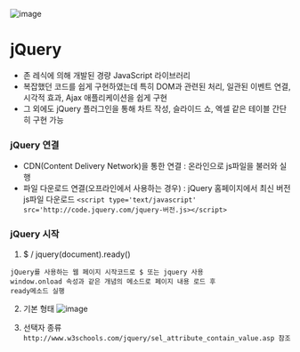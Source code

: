 ![image](https://upload.wikimedia.org/wikipedia/commons/thumb/f/fd/JQuery-Logo.svg/300px-JQuery-Logo.svg.png)
# jQuery 
  - 존 레식에 의해 개발된 경량 JavaScript 라이브러리
  - 복잡했던 코드를 쉽게 구현하였는데 특히 DOM과 관련된 처리, 일관된 이벤트 연결, 시각적 효과, Ajax 애플리케이션을 쉽게 구현
  - 그 외에도 jQuery 플러그인을 통해 차트 작성, 슬라이드 쇼, 엑셀 같은 테이블 간단히 구현 가능

### jQuery 연결

  - CDN(Content Delivery Network)을 통한 연결 : 온라인으로 js파일을 불러와 실행
  - 파일 다운로드 연결(오프라인에서 사용하는 경우) : jQuery 홈페이지에서 최신 버전 js파일 다운로드
  `<script type='text/javascript' src='http://code.jquery.com/jquery-버전.js></script>`
  
### jQuery 시작

  1. $ / jquery(document).ready()

  ```
  jQuery를 사용하는 웹 페이지 시작코드로 $ 또는 jquery 사용
  window.onload 속성과 같은 개념의 메소드로 페이지 내용 로드 후
  ready메소드 실행
  ```
  
  2. 기본 형태
  ![image](https://t1.daumcdn.net/cfile/tistory/99B5E74A5C12FFA334)
  
  3. 선택자 종류
  `http://www.w3schools.com/jquery/sel_attribute_contain_value.asp 참조`
